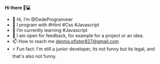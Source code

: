 <strong>Hi there 👋💻</strong>

- 👋 Hi, I’m @DedeProgrammer
- 👀 I program with #Html #Css #Javascript
- 🌱 I’m currently learning #Javascript
- 💞️ I am open for feedback, for example for a project or an idea.
- 📫 How to reach me <a href="mailto:dennis.pfister827@gmail.com">dennis.pfister827@gmail.com
- ⚡ Fun fact: I'm still a junior developer, its not funny but its legal, and that's also not funny.
<!---
DedeProgrammer/DedeProgrammer is a ✨ special ✨ repository because its `README.md` (this file) appears on your GitHub profile.
You can click the Preview link to take a look at your changes.
--->
